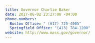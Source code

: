 ```yaml
---
title: Governor Charlie Baker
date: 2017-06-02 23:27:00 -04:00
phone-numbers:
  Boston Office: " (617) 725-4005"
  Springfield Office: "(413) 784-1200"
website: http://www.mass.gov/governor/
---
```



